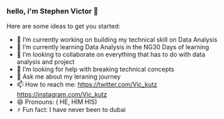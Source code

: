 ### hello, i'm Stephen Victor 👋

Here are some ideas to get you started:

- 🔭 I’m currently working on building my technical skill on Data Analysis
- 🌱 I’m currently learning Data Analysis in the NG30 Days of learning
- 👯 I’m looking to collaborate on everything that has to do with data analysis and project
- 🤔 I’m looking for help with breaking technical concepts
- 💬 Ask me about my leraning journey
- 📫 How to reach me: https://twitter.com/Vic_kutz
                       https://instagram.com/Vic_kutz
- 😄 Pronouns: ( HE, HIM HIS)
- ⚡ Fun fact: I have never been to dubai
